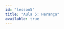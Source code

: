 ```yaml
---
id: "lesson5"
title: "Aula 5: Herança"
available: true
---
```


<script setup lang="ts">
import LessonRenderer from '@/components/lesson/LessonRenderer.vue';
import lessonData from './lesson5.json';
</script>

<LessonRenderer :data="lessonData" />
